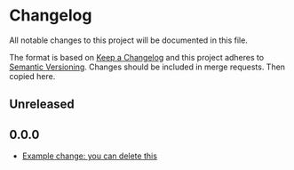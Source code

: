 # Changelog

All notable changes to this project will be documented in this file.

The format is based on [Keep a Changelog](http://keepachangelog.com/en/1.0.0/)
and this project adheres to [Semantic Versioning](http://semver.org/spec/v2.0.0.html).
Changes should be included in merge requests. Then copied here.

## Unreleased

## 0.0.0

- [Example change: you can delete this](commit_id)
